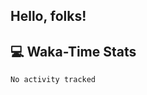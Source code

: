 
## Hello, folks!

## 💻 Waka-Time Stats
<!--START_SECTION:waka-->

```txt
No activity tracked
```

<!--END_SECTION:waka-->


<br>


<!---
ShivamJhaa/ShivamJhaa is a ✨ special ✨ repository because its `README.md` (this file) appears on your GitHub profile.
You can click the Preview link to take a look at your changes.
--->
